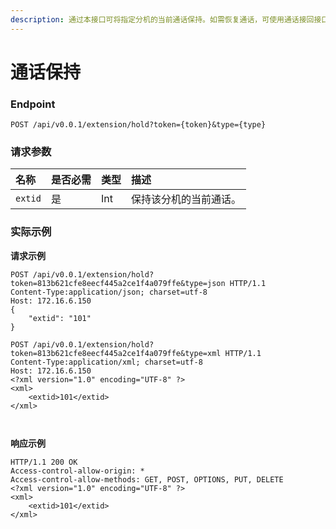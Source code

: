 ```yaml
---
description: 通过本接口可将指定分机的当前通话保持。如需恢复通话，可使用通话接回接口。
---
```


# 通话保持



### Endpoint

```text
POST /api/v0.0.1/extension/hold?token={token}&type={type}
```

### 请求参数

| 名称 | 是否必需 | 类型 | 描述 |
| :--- | :--- | :--- | :--- |
| `extid` | 是 | Int | 保持该分机的当前通话。 |

### 实际示例

**请求示例**

```text
POST /api/v0.0.1/extension/hold?token=813b621cfe8eecf445a2ce1f4a079ffe&type=json HTTP/1.1
Content-Type:application/json; charset=utf-8
Host: 172.16.6.150
{
    "extid": "101"
}
```

```text
POST /api/v0.0.1/extension/hold?token=813b621cfe8eecf445a2ce1f4a079ffe&type=xml HTTP/1.1
Content-Type:application/xml; charset=utf-8
Host: 172.16.6.150
<?xml version="1.0" encoding="UTF-8" ?>
<xml>
	<extid>101</extid>
</xml>

	

```

**响应示例**

```text
HTTP/1.1 200 OK
Access-control-allow-origin: *
Access-control-allow-methods: GET, POST, OPTIONS, PUT, DELETE
<?xml version="1.0" encoding="UTF-8" ?>
<xml>
	<extid>101</extid>
</xml>
```

